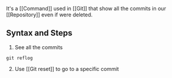 It's a [[Command]] used in [[Git]] that show all the commits in our [[Repository]] even if were deleted.

## Syntax and Steps
1. See all the commits

```
git reflog

```

2. Use [[Git reset]] to go to a specific commit
